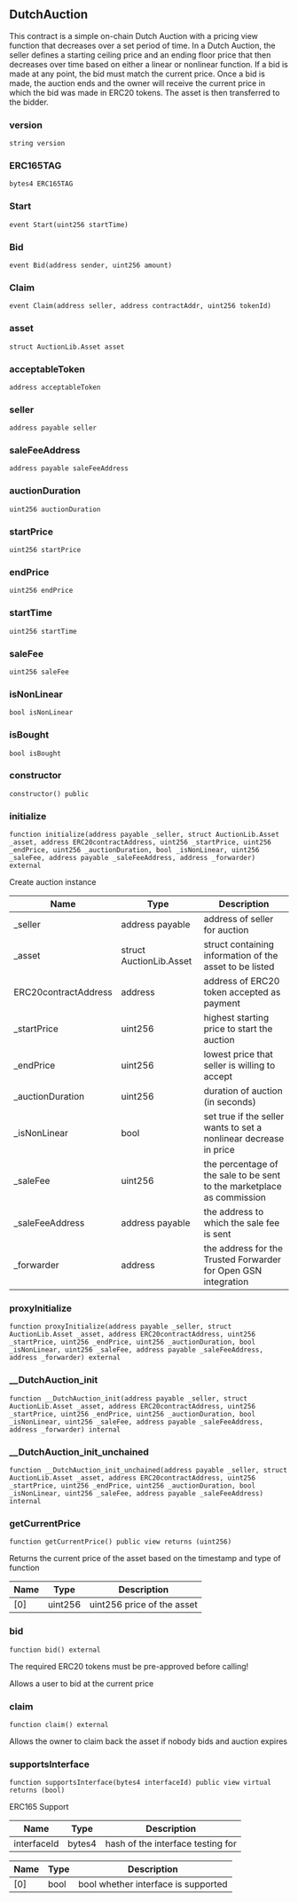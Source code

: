 ## DutchAuction

This contract is a simple on-chain Dutch Auction with a pricing view function that
decreases over a set period of time. In a Dutch Auction, the seller defines a starting ceiling price
and an ending floor price that then decreases over time based on either a linear or nonlinear function.
If a bid is made at any point, the bid must match the current price. Once a bid is made, the auction ends
and the owner will receive the current price in which the bid was made in ERC20 tokens. The asset is then
transferred to the bidder.

### version

```solidity
string version
```

### ERC165TAG

```solidity
bytes4 ERC165TAG
```

### Start

```solidity
event Start(uint256 startTime)
```

### Bid

```solidity
event Bid(address sender, uint256 amount)
```

### Claim

```solidity
event Claim(address seller, address contractAddr, uint256 tokenId)
```

### asset

```solidity
struct AuctionLib.Asset asset
```

### acceptableToken

```solidity
address acceptableToken
```

### seller

```solidity
address payable seller
```

### saleFeeAddress

```solidity
address payable saleFeeAddress
```

### auctionDuration

```solidity
uint256 auctionDuration
```

### startPrice

```solidity
uint256 startPrice
```

### endPrice

```solidity
uint256 endPrice
```

### startTime

```solidity
uint256 startTime
```

### saleFee

```solidity
uint256 saleFee
```

### isNonLinear

```solidity
bool isNonLinear
```

### isBought

```solidity
bool isBought
```

### constructor

```solidity
constructor() public
```

### initialize

```solidity
function initialize(address payable _seller, struct AuctionLib.Asset _asset, address ERC20contractAddress, uint256 _startPrice, uint256 _endPrice, uint256 _auctionDuration, bool _isNonLinear, uint256 _saleFee, address payable _saleFeeAddress, address _forwarder) external
```

Create auction instance

| Name | Type | Description |
| ---- | ---- | ----------- |
| _seller | address payable | address of seller for auction |
| _asset | struct AuctionLib.Asset | struct containing information of the asset to be listed |
| ERC20contractAddress | address | address of ERC20 token accepted as payment |
| _startPrice | uint256 | highest starting price to start the auction |
| _endPrice | uint256 | lowest price that seller is willing to accept |
| _auctionDuration | uint256 | duration of auction (in seconds) |
| _isNonLinear | bool | set true if the seller wants to set a nonlinear decrease in price |
| _saleFee | uint256 | the percentage of the sale to be sent to the marketplace as commission |
| _saleFeeAddress | address payable | the address to which the sale fee is sent |
| _forwarder | address | the address for the Trusted Forwarder for Open GSN integration |

### proxyInitialize

```solidity
function proxyInitialize(address payable _seller, struct AuctionLib.Asset _asset, address ERC20contractAddress, uint256 _startPrice, uint256 _endPrice, uint256 _auctionDuration, bool _isNonLinear, uint256 _saleFee, address payable _saleFeeAddress, address _forwarder) external
```

### __DutchAuction_init

```solidity
function __DutchAuction_init(address payable _seller, struct AuctionLib.Asset _asset, address ERC20contractAddress, uint256 _startPrice, uint256 _endPrice, uint256 _auctionDuration, bool _isNonLinear, uint256 _saleFee, address payable _saleFeeAddress, address _forwarder) internal
```

### __DutchAuction_init_unchained

```solidity
function __DutchAuction_init_unchained(address payable _seller, struct AuctionLib.Asset _asset, address ERC20contractAddress, uint256 _startPrice, uint256 _endPrice, uint256 _auctionDuration, bool _isNonLinear, uint256 _saleFee, address payable _saleFeeAddress) internal
```

### getCurrentPrice

```solidity
function getCurrentPrice() public view returns (uint256)
```

Returns the current price of the asset based on the timestamp and type of function

| Name | Type | Description |
| ---- | ---- | ----------- |
| [0] | uint256 | uint256 price of the asset |

### bid

```solidity
function bid() external
```

The required ERC20 tokens must be pre-approved before calling!

Allows a user to bid at the current price

### claim

```solidity
function claim() external
```

Allows the owner to claim back the asset if nobody bids and auction expires

### supportsInterface

```solidity
function supportsInterface(bytes4 interfaceId) public view virtual returns (bool)
```

ERC165 Support

| Name | Type | Description |
| ---- | ---- | ----------- |
| interfaceId | bytes4 | hash of the interface testing for |

| Name | Type | Description |
| ---- | ---- | ----------- |
| [0] | bool | bool whether interface is supported |

